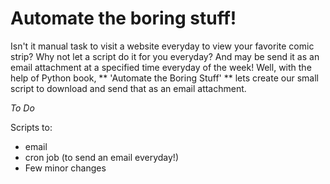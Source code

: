 # Automate the boring stuff!

  Isn't it manual task to visit a website everyday to view your favorite comic strip? Why not let a script do it for you everyday? And may be send it as an email attachment at a specified time everyday of the week! Well, with the help of Python book, ** 'Automate the Boring Stuff' ** lets create our small script to download and send that as an email attachment.

_To Do_

Scripts to:
- email
- cron job (to send an email everyday!)
- Few minor changes 
